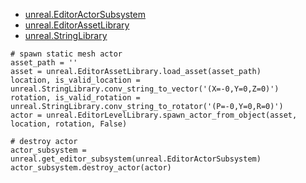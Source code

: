 * [unreal.EditorActorSubsystem](https://docs.unrealengine.com/5.3/en-US/PythonAPI/class/EditorActorSubsystem.html)
* [unreal.EditorAssetLibrary](https://docs.unrealengine.com/5.3/en-US/PythonAPI/class/EditorAssetLibrary.html#unreal.EditorAssetLibrary)
* [unreal.StringLibrary](https://docs.unrealengine.com/5.3/en-US/PythonAPI/class/StringLibrary.html)

```
# spawn static mesh actor
asset_path = ''
asset = unreal.EditorAssetLibrary.load_asset(asset_path)
location, is_valid_location = unreal.StringLibrary.conv_string_to_vector('(X=-0,Y=0,Z=0)')
rotation, is_valid_rotation = unreal.StringLibrary.conv_string_to_rotator('(P=-0,Y=0,R=0)')
actor = unreal.EditorLevelLibrary.spawn_actor_from_object(asset, location, rotation, False)
 
# destroy actor
actor_subsystem = unreal.get_editor_subsystem(unreal.EditorActorSubsystem)
actor_subsystem.destroy_actor(actor)
```